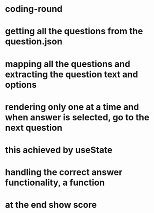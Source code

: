 # coding-round

# getting all the questions from the question.json
# mapping all the questions and extracting the question text and options 
# rendering only one  at a time and when answer is selected, go to the next question 
# this achieved by useState
# handling the correct answer functionality, a function 
# at the end show score
